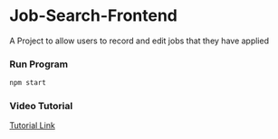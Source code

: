 # Job-Search-Frontend

A Project to allow users to record and edit jobs that they have applied 

### Run Program

```bash
npm start
```

### Video Tutorial
[Tutorial Link](https://github.com/mij88/Job-Search-Frontend/assets/156357908/e711a3a8-550d-4592-9269-efcae75febeb)